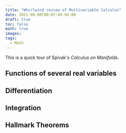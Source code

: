 ```yaml
---
title: "Whirlwind review of Multivariable Calculus"
date: 2021-06-06T00:07:49-04:00
draft: true
toc: false
math: true
images:
tags: 
  - Math
---
```


This is a quick tour of Spivak\'s *Calculus on Manifolds*.

## Functions of several real variables

## Differentiation

## Integration

## Hallmark Theorems
